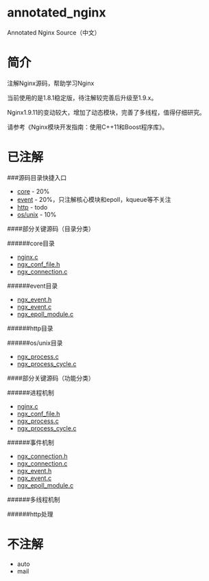 # annotated_nginx
Annotated Nginx Source（中文）

# 简介
注解Nginx源码，帮助学习Nginx

当前使用的是1.8.1稳定版，待注解较完善后升级至1.9.x。

Nginx1.9.11的变动较大，增加了动态模块，完善了多线程，值得仔细研究。

请参考《Nginx模块开发指南：使用C++11和Boost程序库》。

# 已注解

###源码目录快捷入口
* [core](/nginx/src/core) - 20%
* [event](/nginx/src/event) - 20%，只注解核心模块和epoll，kqueue等不关注
* [http](/nginx/src/http) - todo
* [os/unix](/nginx/src/os/unix) - 10%

####部分关键源码（目录分类）

######core目录
* [nginx.c](/nginx/src/core/nginx.c)
* [ngx_conf_file.h](nginx/src/core/ngx_conf_file.h)
* [ngx_connection.c](/nginx/src/core/ngx_connection.c)

######event目录
* [ngx_event.h](/nginx/src/event/ngx_event.h)
* [ngx_event.c](/nginx/src/event/ngx_event.c)
* [ngx_epoll_module.c](/nginx/src/event/modules/ngx_epoll_module.c)

######http目录

######os/unix目录
* [ngx_process.c](nginx/src/os/unix/ngx_process.c)
* [ngx_process_cycle.c](nginx/src/os/unix/ngx_process_cycle.c)

####部分关键源码（功能分类）

######进程机制
* [nginx.c](/nginx/src/core/nginx.c)
* [ngx_conf_file.h](nginx/src/core/ngx_conf_file.h)
* [ngx_process.c](nginx/src/os/unix/ngx_process.c)
* [ngx_process_cycle.c](nginx/src/os/unix/ngx_process_cycle.c)

######事件机制
* [ngx_connection.h](/nginx/src/core/ngx_connection.h)
* [ngx_connection.c](/nginx/src/core/ngx_connection.c)
* [ngx_event.h](/nginx/src/event/ngx_event.h)
* [ngx_event.c](/nginx/src/event/ngx_event.c)
* [ngx_epoll_module.c](/nginx/src/event/modules/ngx_epoll_module.c)

######多线程机制

######http处理

# 不注解

* auto
* mail
